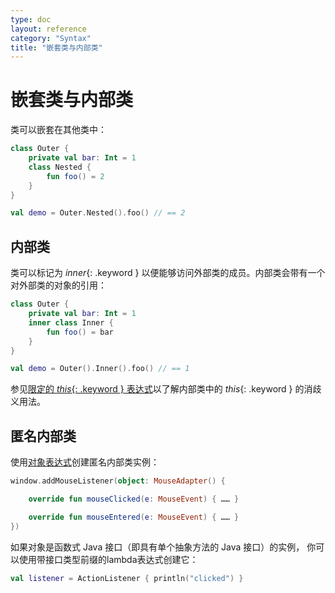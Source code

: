 ```yaml
---
type: doc
layout: reference
category: "Syntax"
title: "嵌套类与内部类"
---
```


# 嵌套类与内部类

类可以嵌套在其他类中：



```kotlin
class Outer {
    private val bar: Int = 1
    class Nested {
        fun foo() = 2
    }
}

val demo = Outer.Nested().foo() // == 2
```



## 内部类

类可以标记为 *inner*{: .keyword } 以便能够访问外部类的成员。内部类会带有一个对外部类的对象的引用：



```kotlin
class Outer {
    private val bar: Int = 1
    inner class Inner {
        fun foo() = bar
    }
}

val demo = Outer().Inner().foo() // == 1
```



参见[限定的 *this*{: .keyword } 表达式](this-expressions.html)以了解内部类中的 *this*{: .keyword } 的消歧义用法。

## 匿名内部类

使用[对象表达式](object-declarations.html#对象表达式)创建匿名内部类实例：



```kotlin
window.addMouseListener(object: MouseAdapter() {

    override fun mouseClicked(e: MouseEvent) { …… }

    override fun mouseEntered(e: MouseEvent) { …… }
})
```



如果对象是函数式 Java 接口（即具有单个抽象方法的 Java 接口）的实例，
你可以使用带接口类型前缀的lambda表达式创建它：



```kotlin
val listener = ActionListener { println("clicked") }
```


